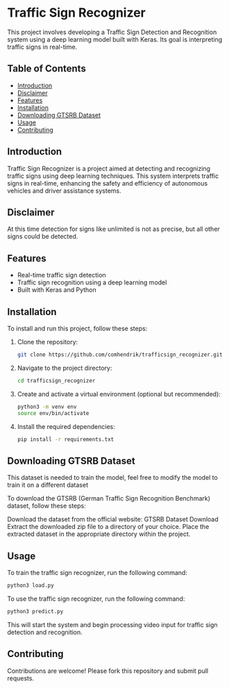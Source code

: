 # Traffic Sign Recognizer

This project involves developing a Traffic Sign Detection and Recognition system using a deep learning model built with Keras. Its goal is interpreting traffic signs in real-time.

## Table of Contents

- [Introduction](#introduction)
- [Disclaimer](#disclaimer)
- [Features](#features)
- [Installation](#installation)
- [Downloading GTSRB Dataset](#downloading-gtsrb-dataset)
- [Usage](#usage)
- [Contributing](#contributing)

## Introduction

Traffic Sign Recognizer is a project aimed at detecting and recognizing traffic signs using deep learning techniques. This system interprets traffic signs in real-time, enhancing the safety and efficiency of autonomous vehicles and driver assistance systems.

## Disclaimer

At this time detection for signs like unlimited is not as precise, but all other signs could be detected.

## Features

- Real-time traffic sign detection
- Traffic sign recognition using a deep learning model
- Built with Keras and Python

## Installation

To install and run this project, follow these steps:

1. Clone the repository:
    ```sh
    git clone https://github.com/comhendrik/trafficsign_recognizer.git
    ```
2. Navigate to the project directory:
    ```sh
    cd trafficsign_recognizer
    ```
3. Create and activate a virtual environment (optional but recommended):
    ```sh
    python3 -m venv env
    source env/bin/activate
    ```
4. Install the required dependencies:
    ```sh
    pip install -r requirements.txt
    ```

## Downloading GTSRB Dataset

This dataset is needed to train the model, feel free to modify the model to train it on a different dataset

To download the GTSRB (German Traffic Sign Recognition Benchmark) dataset, follow these steps:

Download the dataset from the official website:
GTSRB Dataset Download
Extract the downloaded zip file to a directory of your choice.
Place the extracted dataset in the appropriate directory within the project.

## Usage

To train the traffic sign recognizer, run the following command:
```sh
python3 load.py
```

To use the traffic sign recognizer, run the following command:
```sh
python3 predict.py
```

This will start the system and begin processing video input for traffic sign detection and recognition.

## Contributing

Contributions are welcome! Please fork this repository and submit pull requests.

